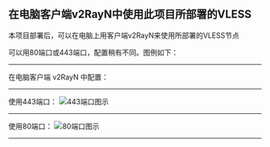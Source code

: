 ## 在电脑客户端v2RayN中使用此项目所部署的VLESS



本项目部署后，可以在电脑上用客户端v2RayN来使用所部署的VLESS节点

可以用80端口或443端口，配置稍有不同。图例如下：

****

在电脑客户端 v2RayN 中配置：

****

使用443端口：
![443端口图示](https://github.com/yang123me/heroku/blob/master/tutorial/img/%E5%AE%A2%E6%88%B7%E7%AB%AFv2RayN-VLESS-443.png)

****

使用80端口：
![80端口图示](https://github.com/yang123me/heroku/blob/master/tutorial/img/%E5%AE%A2%E6%88%B7%E7%AB%AFv2RayN-VLESS-80.png)
****
